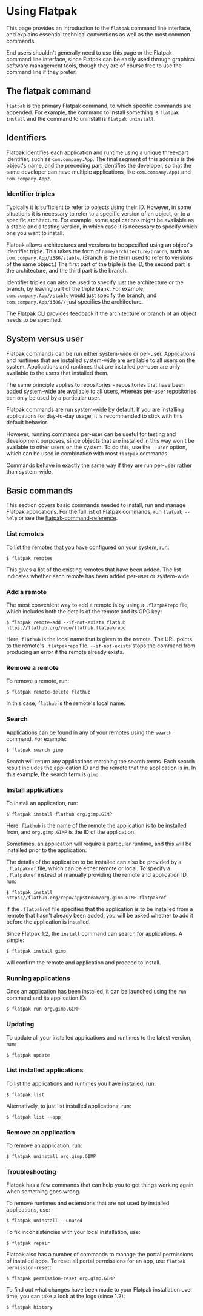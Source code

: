 # Using Flatpak

This page provides an introduction to the `flatpak` command line
interface, and explains essential technical conventions as well as the
most common commands.

End users shouldn't generally need to use this page or the Flatpak
command line interface, since Flatpak can be easily used through
graphical software management tools, though they are of course free to
use the command line if they prefer!

## The flatpak command

`flatpak` is the primary Flatpak command, to which specific commands are
appended. For example, the command to install something is
`flatpak install` and the command to uninstall is `flatpak uninstall`.

## Identifiers

Flatpak identifies each application and runtime using a unique
three-part identifier, such as `com.company.App`. The final segment of
this address is the object's name, and the preceding part identifies
the developer, so that the same developer can have multiple
applications, like `com.company.App1` and `com.company.App2`.

### Identifier triples

Typically it is sufficient to refer to objects using their ID. However,
in some situations it is necessary to refer to a specific version of an
object, or to a specific architecture. For example, some applications
might be available as a stable and a testing version, in which case it
is necessary to specify which one you want to install.

Flatpak allows architectures and versions to be specified using an
object's identifier triple. This takes the form of
`name/architecture/branch`, such as `com.company.App/i386/stable`.
(Branch is the term used to refer to versions of the same object.) The
first part of the triple is the ID, the second part is the architecture,
and the third part is the branch.

Identifier triples can also be used to specify just the architecture or
the branch, by leaving part of the triple blank. For example,
`com.company.App//stable` would just specify the branch, and
`com.company.App/i386//` just specifies the architecture.

The Flatpak CLI provides feedback if the architecture or branch of an
object needs to be specified.

## System versus user

Flatpak commands can be run either system-wide or per-user. Applications
and runtimes that are installed system-wide are available to all users
on the system. Applications and runtimes that are installed per-user are
only available to the users that installed them.

The same principle applies to repositories - repositories that have been
added system-wide are available to all users, whereas per-user
repositories can only be used by a particular user.

Flatpak commands are run system-wide by default. If you are installing
applications for day-to-day usage, it is recommended to stick with this
default behavior.

However, running commands per-user can be useful for testing and
development purposes, since objects that are installed in this way
won't be available to other users on the system. To do this, use the
`--user` option, which can be used in combination with most `flatpak`
commands.

Commands behave in exactly the same way if they are run per-user rather
than system-wide.

## Basic commands

This section covers basic commands needed to install, run and manage
Flatpak applications. For the full list of Flatpak commands, run
`flatpak --help` or see the
[flatpak-command-reference](flatpak-command-reference).

### List remotes

To list the remotes that you have configured on your system, run:

    $ flatpak remotes

This gives a list of the existing remotes that have been added. The list
indicates whether each remote has been added per-user or system-wide.

### Add a remote

The most convenient way to add a remote is by using a `.flatpakrepo`
file, which includes both the details of the remote and its GPG key:

    $ flatpak remote-add --if-not-exists flathub https://flathub.org/repo/flathub.flatpakrepo

Here, `flathub` is the local name that is given to the remote. The URL
points to the remote's `.flatpakrepo` file. `--if-not-exists` stops the
command from producing an error if the remote already exists.

### Remove a remote

To remove a remote, run:

    $ flatpak remote-delete flathub

In this case, `flathub` is the remote's local name.

### Search

Applications can be found in any of your remotes using the `search`
command. For example:

    $ flatpak search gimp

Search will return any applications matching the search terms. Each
search result includes the application ID and the remote that the
application is in. In this example, the search term is `gimp`.

### Install applications

To install an application, run:

    $ flatpak install flathub org.gimp.GIMP

Here, `flathub` is the name of the remote the application is to be
installed from, and `org.gimp.GIMP` is the ID of the application.

Sometimes, an application will require a particular runtime, and this
will be installed prior to the application.

The details of the application to be installed can also be provided by a
`.flatpakref` file, which can be either remote or local. To specify a
`.flatpakref` instead of manually providing the remote and application
ID, run:

    $ flatpak install https://flathub.org/repo/appstream/org.gimp.GIMP.flatpakref

If the `.flatpakref` file specifies that the application is to be
installed from a remote that hasn't already been added, you will be
asked whether to add it before the application is installed.

Since Flatpak 1.2, the `install` command can search for applications. A
simple:

    $ flatpak install gimp

will confirm the remote and application and proceed to install.

### Running applications

Once an application has been installed, it can be launched using the
`run` command and its application ID:

    $ flatpak run org.gimp.GIMP

### Updating

To update all your installed applications and runtimes to the latest
version, run:

    $ flatpak update

### List installed applications

To list the applications and runtimes you have installed, run:

    $ flatpak list

Alternatively, to just list installed applications, run:

    $ flatpak list --app

### Remove an application

To remove an application, run:

    $ flatpak uninstall org.gimp.GIMP

### Troubleshooting

Flatpak has a few commands that can help you to get things working again
when something goes wrong.

To remove runtimes and extensions that are not used by installed
applications, use:

    $ flatpak uninstall --unused

To fix inconsistencies with your local installation, use:

    $ flatpak repair

Flatpak also has a number of commands to manage the portal permissions
of installed apps. To reset all portal permissions for an app, use
`flatpak permission-reset`:

    $ flatpak permission-reset org.gimp.GIMP

To find out what changes have been made to your Flatpak installation
over time, you can take a look at the logs (since 1.2):

    $ flatpak history

